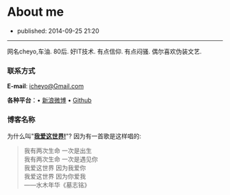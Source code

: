 # About me

- published: 2014-09-25 21:20

----------------------

网名cheyo,车油. 80后. 好IT技术. 有点信仰. 有点闷骚. 偶尔喜欢伪装文艺.


### 联系方式

__E-mail__: <icheyo@Gmail.com>  

__各种平台__：• [新浪微博][1] • [Github][2]

### 博客名称

为什么叫"__[我爱这世界!][3]__"? 因为有一首歌是这样唱的:

> 我有两次生命 一次是出生  
我有两次生命 一次是遇见你  
我爱这世界 因为我爱你  
我爱这世界 因为你爱我  
——水木年华《墓志铭》

[1]:http://weibo.com/icheyo
[2]:https://Github.com/cheyo
[3]:/
